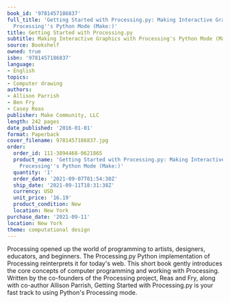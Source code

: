 ```yaml
---
book_id: '9781457186837'
full_title: 'Getting Started with Processing.py: Making Interactive Graphics with
  Processing''s Python Mode (Make:)'
title: Getting Started with Processing.py
subtitle: Making Interactive Graphics with Processing's Python Mode (Make:)
source: Bookshelf
owned: true
isbn: '9781457186837'
language:
- English
topics:
- Computer drawing
authors:
- Allison Parrish
- Ben Fry
- Casey Reas
publisher: Make Community, LLC
length: 242 pages
date_published: '2016-01-01'
format: Paperback
cover_filename: 9781457186837.jpg
order:
  order_id: 111-3894468-0621865
  product_name: 'Getting Started with Processing.py: Making Interactive Graphics with
    Processing''s Python Mode (Make:)'
  quantity: '1'
  order_date: '2021-09-07T01:54:30Z'
  ship_date: '2021-09-11T18:31:38Z'
  currency: USD
  unit_price: '16.19'
  product_condition: New
  location: New York
purchase_date: '2021-09-11'
location: New York
theme: computational design
---
```

Processing opened up the world of programming to artists, designers, educators, and beginners. The Processing.py Python implementation of Processing reinterprets it for today's web. This short book gently introduces the core concepts of computer programming and working with Processing. Written by the co-founders of the Processing project, Reas and Fry, along with co-author Allison Parrish, Getting Started with Processing.py is your fast track to using Python's Processing mode.
